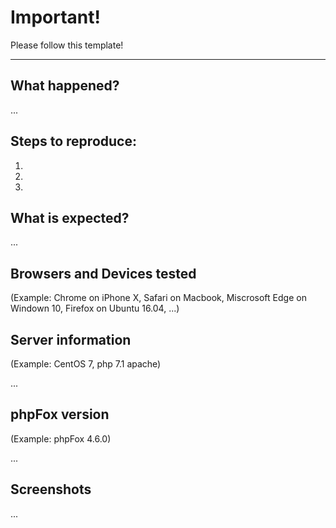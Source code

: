 # Important!

Please follow this template!

----------------------------------------

## What happened?
...

## Steps to reproduce:
1. 
2. 
3. 

## What is expected?
...

## Browsers and Devices tested
(Example: Chrome on iPhone X, Safari on Macbook, Miscrosoft Edge on Windown 10, Firefox on Ubuntu 16.04, ...)

## Server information
(Example: CentOS 7, php 7.1 apache)

...

## phpFox version
(Example: phpFox 4.6.0)

...

## Screenshots
...
